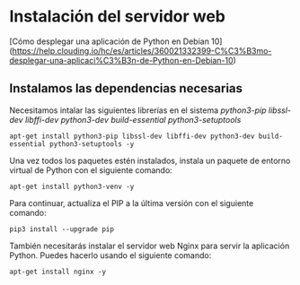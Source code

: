 # Instalación del servidor web

[Cómo desplegar una aplicación de Python en Debian 10] (https://help.clouding.io/hc/es/articles/360021332399-C%C3%B3mo-desplegar-una-aplicaci%C3%B3n-de-Python-en-Debian-10)

## Instalamos las dependencias necesarias
Necesitamos intalar las siguientes librerías en el sistema _python3-pip libssl-dev libffi-dev python3-dev build-essential python3-setuptools_
```
apt-get install python3-pip libssl-dev libffi-dev python3-dev build-essential python3-setuptools -y 
```
Una vez todos los paquetes estén instalados, instala un paquete de entorno virtual de Python con el siguiente comando: 
```
apt-get install python3-venv -y
```
Para continuar, actualiza el PIP a la última versión con el siguiente comando:
```
pip3 install --upgrade pip
```
También necesitarás instalar el servidor web Nginx para servir la aplicación Python. Puedes hacerlo usando el siguiente comando:
```
apt-get install nginx -y
```
